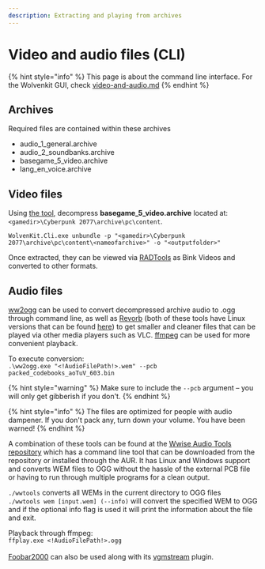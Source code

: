 ```yaml
---
description: Extracting and playing from archives
---
```


# Video and audio files (CLI)

{% hint style="info" %}
This page is about the command line interface. For the Wolvenkit GUI, check [video-and-audio.md](../../wolvenkit-app/usage/video-and-audio.md "mention")
{% endhint %}

## Archives

Required files are contained within these archives

* audio\_1\_general.archive
* audio\_2\_soundbanks.archive
* basegame\_5\_video.archive
* lang\_en\_voice.archive

## Video files

Using [the tool](https://github.com/WolvenKit/WolvenKit-nightly-releases/releases/latest), decompress **basegame\_5\_video.archive** located at: `<gamedir>\Cyberpunk 2077\archive\pc\content`.

```
WolvenKit.Cli.exe unbundle -p "<gamedir>\Cyberpunk 2077\archive\pc\content\<nameofarchive>" -o "<outputfolder>"
```

Once extracted, they can be viewed via [RADTools](http://www.radgametools.com/bnkdown.htm) as Bink Videos and converted to other formats.

## Audio files

[ww2ogg](https://github.com/hcs64/ww2ogg) can be used to convert decompressed archive audio to .ogg through command line, as well as [Revorb](https://cloudflare-ipfs.com/ipfs/QmVgjfU7qgPEtANatrfh7VQJby9t1ojrTbN7X8Ei4djF4e/revorb.exe) (both of these tools have Linux versions that can be found [here](https://www.nexusmods.com/witcher3/mods/6265)) to get smaller and cleaner files that can be played via other media players such as VLC. [ffmpeg](https://ffmpeg.org/download.html) can be used for more convenient playback.

To execute conversion:\
`.\ww2ogg.exe "<!AudioFilePath!>.wem" --pcb packed_codebooks_aoTuV_603.bin`

{% hint style="warning" %}
Make sure to include the `--pcb` argument – you will only get gibberish if you don't.
{% endhint %}

{% hint style="info" %}
The files are optimized for people with audio dampener. If you don't pack any, turn down your volume. You have been warned!
{% endhint %}

A combination of these tools can be found at the [Wwise Audio Tools repository](https://github.com/WolvenKit/wwise-audio-tools) which has a command line tool that can be downloaded from the repository or installed through the AUR. It has Linux and Windows support and converts WEM files to OGG without the hassle of the external PCB file or having to run through multiple programs for a clean output.

`./wwtools` converts all WEMs in the current directory to OGG files\
`./wwtools wem [input.wem] (--info)` will convert the specified WEM to OGG and if the optional info flag is used it will print the information about the file and exit.

Playback through ffmpeg:\
`ffplay.exe <!AudioFilePath!>.ogg`\
\
[Foobar2000](http://www.foobar2000.org) can also be used along with its [vgmstream](https://www.foobar2000.org/components/view/foo\_input\_vgmstream) plugin.
